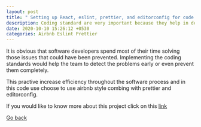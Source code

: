 ```yaml
---
layout: post
title: " Setting up React, eslint, prettier, and editorconfig for code standard and good presentation code"
description: Coding standard are very important because they help in developement of software that are less complex and thereby reduce the errors.
date: 2020-10-10 15:26:12 +0530
categories: Airbnb Eslint Prettier
---
```


It is obvious that software developers spend most of their time solving those issues that could have been prevented. Implementing the coding standards would help the team to detect the problems early or even prevent them completely.

This practive increase efficiency throughout the software process and in this code use choose to use airbnb style combing with prettier and editorconfig.

If you would like to know more about this project click on this [link](https://github.com/tandavala/react-eslint-prittier-editorconfig)

<a href="#" id="back">Go back</a>

